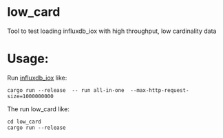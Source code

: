 # low_card
Tool to test loading influxdb_iox with high throughput, low cardinality data


# Usage:
Run [influxdb_iox](https://github.com/influxdata/influxdb_iox) like:

```shell
cargo run --release  -- run all-in-one  --max-http-request-size=1000000000
```

The run low_card like:

```shell
cd low_card
cargo run --release
```
